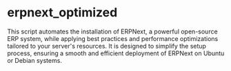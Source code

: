 # erpnext_optimized
This script automates the installation of ERPNext, a powerful open-source ERP system, while applying best practices and performance optimizations tailored to your server's resources. It is designed to simplify the setup process, ensuring a smooth and efficient deployment of ERPNext on Ubuntu or Debian systems.
